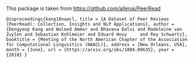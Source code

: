 This package is taken from https://github.com/allenai/PeerRead

`@inproceedings{kang18naacl,
  title = {A Dataset of Peer Reviews (PeerRead): Collection, Insights and NLP Applications},
  author = {Dongyeop Kang and Waleed Ammar and Bhavana Dalvi and Madeleine van Zuylen and Sebastian Kohlmeier and Eduard Hovy     and Roy Schwartz},
  booktitle = {Meeting of the North American Chapter of the Association for Computational Linguistics (NAACL)},
  address = {New Orleans, USA},
  month = {June},
  url = {https://arxiv.org/abs/1804.09635},
  year = {2018}
}`
